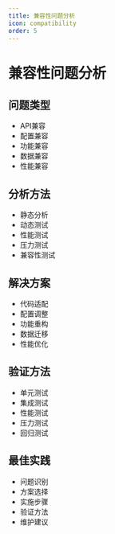 ```yaml
---
title: 兼容性问题分析
icon: compatibility
order: 5
---
```


# 兼容性问题分析

## 问题类型
- API兼容
- 配置兼容
- 功能兼容
- 数据兼容
- 性能兼容

## 分析方法
- 静态分析
- 动态测试
- 性能测试
- 压力测试
- 兼容性测试

## 解决方案
- 代码适配
- 配置调整
- 功能重构
- 数据迁移
- 性能优化

## 验证方法
- 单元测试
- 集成测试
- 性能测试
- 压力测试
- 回归测试

## 最佳实践
- 问题识别
- 方案选择
- 实施步骤
- 验证方法
- 维护建议
